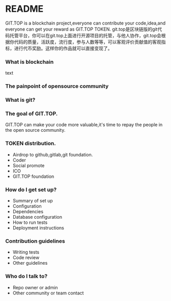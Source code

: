 # README #
GIT.TOP is a blockchain project,everyone can contribute your code,idea,and everyone can get your reward as GIT.TOP TOKEN. git.top是区块链版的git代码托管平台，你可以在git.top上面进行开源项目的托管，与他人协作，git.top会根据你代码的质量，活跃度，流行度，参与人数等等，可以客观评价贡献值的客观指标，进行代币奖励。这样你的作品就可以直接变现了。




### What is blockchain ###
text

### The painpoint of opensource community ###

### What is git? ###

### The goal of GIT.TOP. ###
   GIT.TOP can make your code more valuable,it's time to repay the people in the open source community.
### TOKEN distribution. ###
* Airdrop to github,gitlab,git foundation.
* Coder
* Social promote
* ICO
* GIT.TOP foundation

### How do I get set up? ###

* Summary of set up
* Configuration
* Dependencies
* Database configuration
* How to run tests
* Deployment instructions

### Contribution guidelines ###

* Writing tests
* Code review
* Other guidelines

### Who do I talk to? ###

* Repo owner or admin
* Other community or team contact

